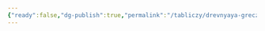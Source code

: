 ```yaml
---
{"ready":false,"dg-publish":true,"permalink":"/tabliczy/drevnyaya-grecziya/teatr-v-epidavre/","dgPassFrontmatter":true}
---
```



